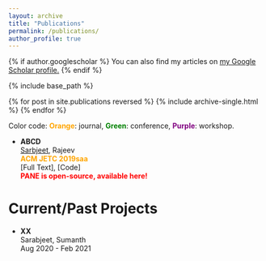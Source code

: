 ```yaml
---
layout: archive
title: "Publications"
permalink: /publications/
author_profile: true
---
```


{% if author.googlescholar %}
  You can also find my articles on <u><a href="https://scholar.google.co.in/citations?user=yymAYRoAAAAJ&hl=en">my Google Scholar profile</a>.</u>
{% endif %}

{% include base_path %}

{% for post in site.publications reversed %}
  {% include archive-single.html %}
{% endfor %}

Color code: <span style="color:orange">**Orange**</span>: journal, <span style="color:green">**Green**</span>: conference, <span style="color:purple">**Purple**</span>: workshop.
- **ABCD**  
<span style="text-decoration:underline">Sarbjeet</span>, Rajeev  
<span style="color:orange">**ACM JETC 2019saa**</span>   
\[Full Text\], \[Code\]  
<span style="color:red">**PANE is open-source, available here!**</span>

Current/Past Projects
======
- **XX**  
Sarabjeet, Sumanth  
Aug 2020 - Feb 2021